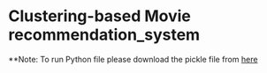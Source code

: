 # Clustering-based Movie recommendation_system

**Note: To run Python file please download the pickle file from [here]([https://drive.google.com/drive/folders/1zdq2SVW5gykZSJ_EDU_k3_q8WrnY_qre?usp=sharing](url))
 
